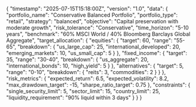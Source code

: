 {
    "timestamp": "2025-07-15T15:18:00Z",
    "version": "1.0",
    "data": {
        "portfolio_name": "Conservative Balanced Portfolio",
        "portfolio_type": "retail",
        "strategy": "balanced",
        "objective": "Capital preservation with moderate growth",
        "risk_tolerance": "Conservative",
        "time_horizon": "5-10 years",
        "benchmark": "60% MSCI World / 40% Bloomberg Barclays Global Aggregate",
        "target_allocation": {
            "equities": {
                "target": 60,
                "range": "55-65",
                "breakdown": {
                    "us_large_cap": 25,
                    "international_developed": 20,
                    "emerging_markets": 10,
                    "us_small_cap": 5
                }
            },
            "fixed_income": {
                "target": 35,
                "range": "30-40",
                "breakdown": {
                    "us_aggregate": 20,
                    "international_bonds": 10,
                    "high_yield": 5
                }
            },
            "alternatives": {
                "target": 5,
                "range": "0-10",
                "breakdown": {
                    "reits": 3,
                    "commodities": 2
                }
            }
        },
        "risk_metrics": {
            "expected_return": 6.5,
            "expected_volatility": 8.2,
            "max_drawdown_target": -15,
            "sharpe_ratio_target": 0.75
        },
        "constraints": {
            "single_security_limit": 5,
            "sector_limit": 15,
            "country_limit": 25,
            "liquidity_requirement": "90% liquid within 3 days"
        }
    }
}